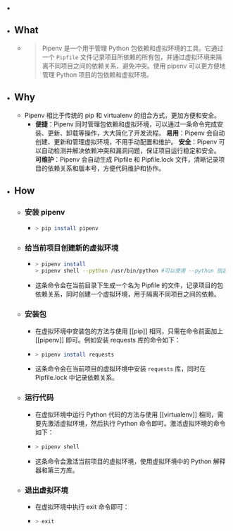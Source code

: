 -
- ## What
	- > Pipenv 是一个用于管理 Python 包依赖和虚拟环境的工具。它通过一个 `Pipfile` 文件记录项目所依赖的所有包，并通过虚拟环境来隔离不同项目之间的依赖关系，避免冲突。使用 pipenv 可以更方便地管理 Python 项目的包依赖和虚拟环境。
- ## Why
	- Pipenv 相比于传统的 pip 和 virtualenv 的组合方式，更加方便和安全。
		- **便捷**：Pipenv 同时管理包依赖和虚拟环境，可以通过一条命令完成安装、更新、卸载等操作，大大简化了开发流程。
		  **易用**：Pipenv 会自动创建、更新和管理虚拟环境，不用手动配置和维护。
		  **安全**：Pipenv 可以自动检测并解决依赖冲突和漏洞问题，保证项目运行稳定和安全。
		  **可维护**：Pipenv 会自动生成 Pipfile 和 Pipfile.lock 文件，清晰记录项目的依赖关系和版本号，方便代码维护和协作。
- ## How
	- ### 安装 pipenv
		- ```sh
		  > pip install pipenv
		  ```
	- ### 给当前项目创建新的虚拟环境
		- ```sh
		  > pipenv install
		  > pipenv shell --python /usr/bin/python #可以使用 --python 指定 python 解释器
		  ```
		- 这条命令会在当前目录下生成一个名为 Pipfile 的文件，记录项目的包依赖关系，同时创建一个虚拟环境，用于隔离不同项目之间的依赖。
	- ### 安装包
		- 在虚拟环境中安装包的方法与使用 [[pip]] 相同，只需在命令前面加上 [[pipenv]] 即可。例如安装 requests 库的命令如下：
		- ```sh
		  > pipenv install requests
		  ```
		- 这条命令会在当前项目的虚拟环境中安装 `requests` 库，同时在 Pipfile.lock 中记录依赖关系。
	- ### 运行代码
		- 在虚拟环境中运行 Python 代码的方法与使用 [[virtualenv]] 相同，需要先激活虚拟环境，然后执行 Python 命令即可。激活虚拟环境的命令如下：
		- ```sh
		  > pipenv shell
		  ```
		- 这条命令会激活当前项目的虚拟环境，使用虚拟环境中的 Python 解释器和第三方库。
	- ### 退出虚拟环境
		- 在虚拟环境中执行 exit 命令即可：
		- ```sh
		  > exit
		  ```